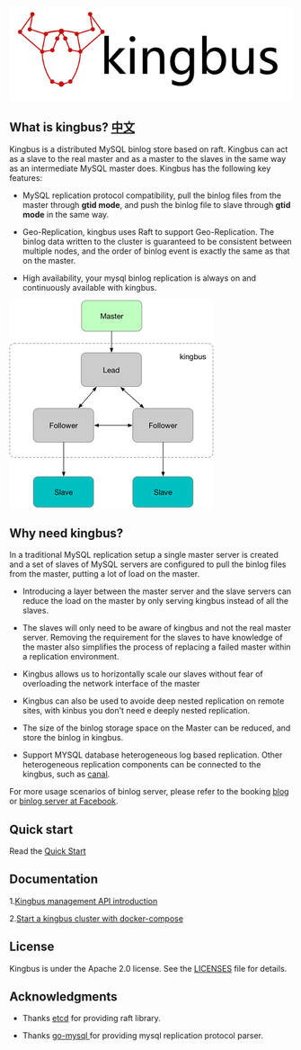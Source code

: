 ![](docs/img/kingbus_logo.png)

## What is kingbus? [中文](README_ZH.md)
Kingbus is a distributed MySQL binlog store based on raft. Kingbus can act as a slave to the real master and as a master to the slaves in the same way as an intermediate MySQL master does. Kingbus has the following key features:

* MySQL replication protocol compatibility, pull the binlog files from the master through **gtid mode**, and push the binlog file to slave through **gtid mode** in the same way.

* Geo-Replication, kingbus uses Raft to support Geo-Replication. The binlog data written to the cluster is guaranteed to be consistent between multiple nodes, and the order of binlog event is exactly the same as that on the master.

* High availability, your mysql binlog replication is always on and continuously available with kingbus.

![](docs/img/kingbus_arch.png)

## Why need kingbus?

In a traditional MySQL replication setup a single master server is created and a set of slaves of MySQL servers are configured to pull the binlog files from the master, putting a lot of load on the master. 

* Introducing a layer between the master server and the slave servers can reduce the load on the master by only serving kingbus instead of all the slaves. 

* The slaves will only need to be aware of kingbus and not the real master server. Removing the requirement for the slaves to have knowledge of the master also simplifies the process of replacing a failed master within a replication environment.

* Kingbus allows us to horizontally scale our slaves without fear of overloading the network interface of the master

* Kingbus can also be used to avoide deep nested replication on remote sites, with kinbus you don't need e deeply nested replication.

* The size of the binlog storage space on the Master can be reduced, and store the binlog in kingbus.

* Support MYSQL database heterogeneous log based replication. Other heterogeneous replication components can be connected to the kingbus, such as [canal](https://github.com/alibaba/canal).

For more usage scenarios of binlog server, please refer to the booking [blog](https://medium.com/booking-com-infrastructure/mysql-slave-scaling-and-more-a09d88713a20) or 
[binlog server at Facebook](docs/binlog_server_at_fackbook.pdf).

## Quick start

Read the [Quick Start](docs/en/quick_start.md)

## Documentation

1.[Kingbus management API introduction](docs/en/admin_api.md)

2.[Start a kingbus cluster with docker-compose](docs/en/docker_compose.md)

## License

Kingbus is under the Apache 2.0 license. See the [LICENSES](LICENSES) file for details.

## Acknowledgments

* Thanks [etcd](https://github.com/etcd-io/etcd) for providing raft library.

* Thanks [go-mysql ](https://github.com/siddontang/go-mysql)for providing mysql replication protocol parser.